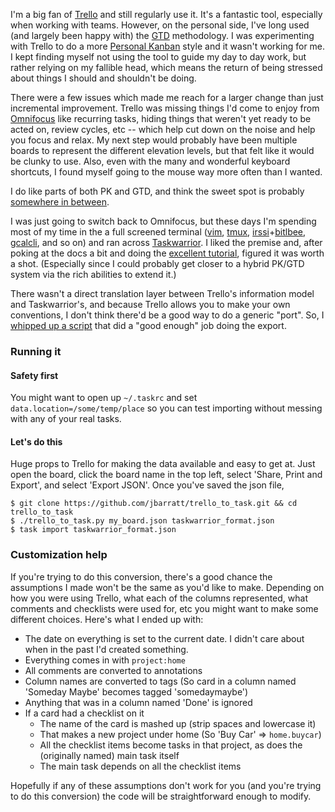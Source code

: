 <!--
.. title: Migrating from Trello to Taskwarrior
.. date: 2012/09/04 21:47
.. slug: migrating-from-trello-to-taskwarrior
.. tags:
.. link:
.. description:
-->


I'm a big fan of [Trello](http://trello.com) and still regularly use it. It's a
fantastic tool, especially when working with teams.
However, on the personal side, I've long used (and largely been happy with) the [GTD](http://en.wikipedia.org/wiki/Getting_Things_Done) methodology. I was experimenting with Trello to do a more [Personal Kanban](http://www.personalkanban.com/pk/personal-kanban-101/) style and it wasn't working for me. I kept finding myself not using the tool to guide my day to day work, but rather relying on my fallible head, which means the return of being stressed about things I should and shouldn't be doing.

There were a few issues which made me reach for a larger change than just
incremental improvement. Trello was missing things I'd come to enjoy from [Omnifocus](http://www.omnigroup.com/products/omnifocus/) like recurring tasks, hiding things that weren't yet ready to be acted on, review cycles, etc -- which help cut down on the noise and help you focus and relax. My next step would probably have been multiple boards to represent the different elevation levels, but that felt like it would be clunky to use. Also, even with the many and wonderful keyboard shortcuts, I found myself going to the mouse way more often than I wanted.

I do like parts of both PK and GTD, and think the sweet spot is probably [somewhere in between](http://www.personalkanban.com/pk/applications/gtd-kanban-similarities-differences-synergies-between-the-two/).

I was just going to switch back to Omnifocus, but these days I'm spending most
of my time in the a full screened terminal ([vim](http://vim.org), [tmux](http://tmux.sourceforge.net), [irssi](http://irssi.org)+[bitlbee](http://www.bitlbee.org/main.php/news.r.html), [gcalcli](https://github.com/insanum/gcalcli), and so on) and ran across [Taskwarrior](http://taskwarrior.org/projects/show/taskwarrior). I liked the premise and, after poking at the docs a bit and doing the [excellent tutorial](http://taskwarrior.org/projects/taskwarrior/wiki/Tutorial), figured it was worth a shot. (Especially since I could probably get closer to a hybrid PK/GTD system via the rich abilities to extend it.)

There wasn't a direct translation layer between Trello's information model and
Taskwarrior's, and because Trello allows you to make your own conventions, I
don't think there'd be a good way to do a generic "port". So, I [whipped up a script](https://github.com/jbarratt/trello_to_task) that did a "good enough" job doing the export.

### Running it

#### Safety first 

You might want to open up `~/.taskrc` and  set
`data.location=/some/temp/place` so you can test importing without messing with
any of your real tasks.

#### Let's do this

Huge props to Trello for making the data available and easy to get at. Just open
the board, click the board name in the top left, select 'Share, Print and
Export', and select 'Export JSON'. Once you've saved the json file,

```
$ git clone https://github.com/jbarratt/trello_to_task.git && cd trello_to_task
$ ./trello_to_task.py my_board.json taskwarrior_format.json
$ task import taskwarrior_format.json
```

### Customization help

If you're trying to do this conversion, there's a good chance the assumptions I made won't be the same as you'd like to make.
Depending on how you were using Trello, what each of the columns represented,
what comments and checklists were used for, etc you might want to make some
different choices. Here's what I ended up with:

* The date on everything is set to the current date. I didn't care about when in
  the past I'd created something.
* Everything comes in with `project:home`
* All comments are converted to annotations
* Column names are converted to tags (So card in a column named 'Someday Maybe' becomes tagged 'somedaymaybe')
* Anything that was in a column named 'Done' is ignored
* If a card had a checklist on it
    * The name of the card is mashed up (strip spaces and lowercase it)
    * That makes a new project under home (So 'Buy Car' => `home.buycar`)
    * All the checklist items become tasks in that project, as does the
      (originally named) main task itself
    * The main task depends on all the checklist items

Hopefully if any of these assumptions don't work for you (and you're trying to
do this conversion) the code will be straightforward enough to modify.
